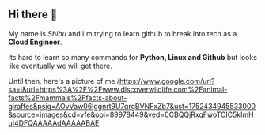 ## Hi there 👋

My name is *Shibu* and i'm trying to learn github to break into tech as a **Cloud Engineer**. 

Its hard to learn so many commands for **Python, Linux and Github** but looks like eventually we will get there.

Until then, here's a picture of me /https://www.google.com/url?sa=i&url=https%3A%2F%2Fwww.discoverwildlife.com%2Fanimal-facts%2Fmammals%2Ffacts-about-giraffes&psig=AOvVaw06lggnrt9U7qrgBVNFxZb7&ust=1752434945533000&source=images&cd=vfe&opi=89978449&ved=0CBQQjRxqFwoTCIC5kImHuI4DFQAAAAAdAAAAABAE

<!--
**shivam6744/shivam6744** is a ✨ _special_ ✨ repository because its `README.md` (this file) appears on your GitHub profile.

Here are some ideas to get you started:

- 🔭 I’m currently working on ...
- 🌱 I’m currently learning ...
- 👯 I’m looking to collaborate on ...
- 🤔 I’m looking for help with ...
- 💬 Ask me about ...
- 📫 How to reach me: ...
- 😄 Pronouns: ...
- ⚡ Fun fact: ...
-->
